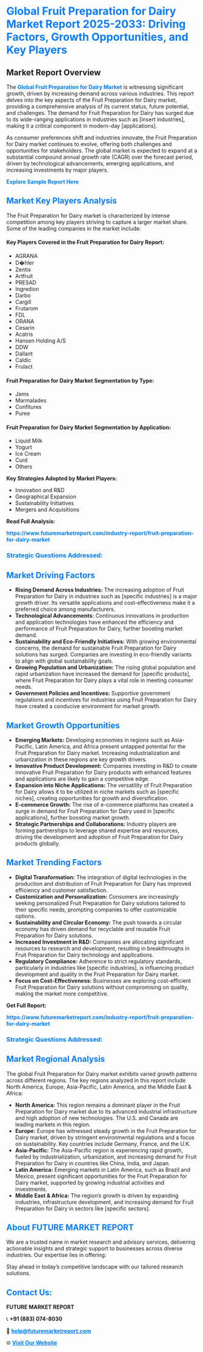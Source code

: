 <h1 style="color: #007BFF;">Global Fruit Preparation for Dairy Market Report 2025-2033: Driving Factors, Growth Opportunities, and Key Players</h1>

<section id="overview">
<h2>Market Report Overview</h2>
<p>The <a href="https://www.futuremarketreport.com/industry-report/fruit-preparation-for-dairy-market" style="color: #007BFF; text-decoration: none;"><strong>Global Fruit Preparation for Dairy Market</strong></a> is witnessing significant growth, driven by increasing demand across various industries. This report delves into the key aspects of the Fruit Preparation for Dairy market, providing a comprehensive analysis of its current status, future potential, and challenges. The demand for Fruit Preparation for Dairy has surged due to its wide-ranging applications in industries such as [insert industries], making it a critical component in modern-day [applications].</p>
<p>As consumer preferences shift and industries innovate, the Fruit Preparation for Dairy market continues to evolve, offering both challenges and opportunities for stakeholders. The global market is expected to expand at a substantial compound annual growth rate (CAGR) over the forecast period, driven by technological advancements, emerging applications, and increasing investments by major players.</p>
</section>

<section id="overview">
<p><a href="https://www.futuremarketreport.com/request-sample/reportId=104007" style="color: #007BFF; text-decoration: none;"><strong>Explore Sample Report Here</strong></a></p>
</section>

<section id="key-players">
<h2 style="color: #007BFF;">Market Key Players Analysis</h2>
<p>The Fruit Preparation for Dairy market is characterized by intense competition among key players striving to capture a larger market share. Some of the leading companies in the market include:</p>
<h4>Key Players Covered in the Fruit Preparation for Dairy Report:</h4>
<ul><li>AGRANA</li><li>D�hler</li><li>Zentis</li><li>Artfruit</li><li>PRESAD</li><li>Ingredion</li><li>Darbo</li><li>Cargill</li><li>Frutarom</li><li>FDL</li><li>ORANA</li><li>Cesarin</li><li>Acatris</li><li>Hansen Holding A/S</li><li>DDW</li><li>Dallant</li><li>Caldic</li><li>Frulact</li></ul>
<h4>Fruit Preparation for Dairy Market Segmentation by Type:</h4>
<ul><li>Jams</li><li>Marmalades</li><li>Confitures</li><li>Puree</li></ul>

<h4>Fruit Preparation for Dairy Market Segmentation by Application:</h4>
<ul><li>Liquid Milk</li><li>Yogurt</li><li>Ice Cream</li><li>Curd</li><li>Others</li></ul>
<p><strong>Key Strategies Adopted by Market Players:</strong></p>
<ul>
<li>Innovation and R&D</li>
<li>Geographical Expansion</li>
<li>Sustainability Initiatives</li>
<li>Mergers and Acquisitions</li>
</ul>
</section>

<section>
<p><strong>Read Full Analysis: </strong></p><a href="https://www.futuremarketreport.com/industry-report/fruit-preparation-for-dairy-market" style="color: #007BFF; text-decoration: none;"><strong>https://www.futuremarketreport.com/industry-report/fruit-preparation-for-dairy-market</strong></a>
<h3 style="color: #007BFF;">Strategic Questions Addressed:</h3>
</section>

<section id="driving-factors">
<h2 style="color: #007BFF;">Market Driving Factors</h2>
<ul>
<li><strong>Rising Demand Across Industries:</strong> The increasing adoption of Fruit Preparation for Dairy in industries such as [specific industries] is a major growth driver. Its versatile applications and cost-effectiveness make it a preferred choice among manufacturers.</li>
<li><strong>Technological Advancements:</strong> Continuous innovations in production and application technologies have enhanced the efficiency and performance of Fruit Preparation for Dairy, further boosting market demand.</li>
<li><strong>Sustainability and Eco-Friendly Initiatives:</strong> With growing environmental concerns, the demand for sustainable Fruit Preparation for Dairy solutions has surged. Companies are investing in eco-friendly variants to align with global sustainability goals.</li>
<li><strong>Growing Population and Urbanization:</strong> The rising global population and rapid urbanization have increased the demand for [specific products], where Fruit Preparation for Dairy plays a vital role in meeting consumer needs.</li>
<li><strong>Government Policies and Incentives:</strong> Supportive government regulations and incentives for industries using Fruit Preparation for Dairy have created a conducive environment for market growth.</li>
</ul>
</section>

<section id="growth-opportunities">
<h2 style="color: #007BFF;">Market Growth Opportunities</h2>
<ul>
<li><strong>Emerging Markets:</strong> Developing economies in regions such as Asia-Pacific, Latin America, and Africa present untapped potential for the Fruit Preparation for Dairy market. Increasing industrialization and urbanization in these regions are key growth drivers.</li>
<li><strong>Innovative Product Development:</strong> Companies investing in R&D to create innovative Fruit Preparation for Dairy products with enhanced features and applications are likely to gain a competitive edge.</li>
<li><strong>Expansion into Niche Applications:</strong> The versatility of Fruit Preparation for Dairy allows it to be utilized in niche markets such as [specific niches], creating opportunities for growth and diversification.</li>
<li><strong>E-commerce Growth:</strong> The rise of e-commerce platforms has created a surge in demand for Fruit Preparation for Dairy used in [specific applications], further boosting market growth.</li>
<li><strong>Strategic Partnerships and Collaborations:</strong> Industry players are forming partnerships to leverage shared expertise and resources, driving the development and adoption of Fruit Preparation for Dairy products globally.</li>
</ul>
</section>

<section id="trending-factors">
<h2 style="color: #007BFF;">Market Trending Factors</h2>
<ul>
<li><strong>Digital Transformation:</strong> The integration of digital technologies in the production and distribution of Fruit Preparation for Dairy has improved efficiency and customer satisfaction.</li>
<li><strong>Customization and Personalization:</strong> Consumers are increasingly seeking personalized Fruit Preparation for Dairy solutions tailored to their specific needs, prompting companies to offer customizable options.</li>
<li><strong>Sustainability and Circular Economy:</strong> The push towards a circular economy has driven demand for recyclable and reusable Fruit Preparation for Dairy solutions.</li>
<li><strong>Increased Investment in R&D:</strong> Companies are allocating significant resources to research and development, resulting in breakthroughs in Fruit Preparation for Dairy technology and applications.</li>
<li><strong>Regulatory Compliance:</strong> Adherence to strict regulatory standards, particularly in industries like [specific industries], is influencing product development and quality in the Fruit Preparation for Dairy market.</li>
<li><strong>Focus on Cost-Effectiveness:</strong> Businesses are exploring cost-efficient Fruit Preparation for Dairy solutions without compromising on quality, making the market more competitive.</li>
</ul>
</section>

<section>
<p><strong>Get Full Report: </strong></p><a href="https://www.futuremarketreport.com/industry-report/fruit-preparation-for-dairy-market" style="color: #007BFF; text-decoration: none;"><strong>https://www.futuremarketreport.com/industry-report/fruit-preparation-for-dairy-market</strong></a>
<h3 style="color: #007BFF;">Strategic Questions Addressed:</h3>
</section>


<section id="regional-analysis">
<h2 style="color: #007BFF;">Market Regional Analysis</h2>
<p>The global Fruit Preparation for Dairy market exhibits varied growth patterns across different regions. The key regions analyzed in this report include North America, Europe, Asia-Pacific, Latin America, and the Middle East & Africa:</p>
<ul>
<li><strong>North America:</strong> This region remains a dominant player in the Fruit Preparation for Dairy market due to its advanced industrial infrastructure and high adoption of new technologies. The U.S. and Canada are leading markets in this region.</li>
<li><strong>Europe:</strong> Europe has witnessed steady growth in the Fruit Preparation for Dairy market, driven by stringent environmental regulations and a focus on sustainability. Key countries include Germany, France, and the U.K.</li>
<li><strong>Asia-Pacific:</strong> The Asia-Pacific region is experiencing rapid growth, fueled by industrialization, urbanization, and increasing demand for Fruit Preparation for Dairy in countries like China, India, and Japan.</li>
<li><strong>Latin America:</strong> Emerging markets in Latin America, such as Brazil and Mexico, present significant opportunities for the Fruit Preparation for Dairy market, supported by growing industrial activities and investments.</li>
<li><strong>Middle East & Africa:</strong> The region’s growth is driven by expanding industries, infrastructure development, and increasing demand for Fruit Preparation for Dairy in sectors like [specific sectors].</li>
</ul>
</section>

<footer>
<h2 style="color: #007BFF;">About FUTURE MARKET REPORT</h2>
<p>We are a trusted name in market research and advisory services, delivering actionable insights and strategic support to businesses across diverse industries. Our expertise lies in offering:</p>

<p>Stay ahead in today’s competitive landscape with our tailored research solutions.</p>

<h2 style="color: #007BFF;">Contact Us:</h2>
<p><strong>FUTURE MARKET REPORT</strong></p>
<p>📞 <strong>+91 (883) 074-8030</strong></p>
<p>📧 <strong><a href="mailto:help@futuremarketreport.com" style="color: #007BFF;">help@futuremarketreport.com</a></strong></p>
<p>🌐 <strong><a href="https://www.futuremarketreport.com/" style="color: #007BFF;">Visit Our Website</a></strong></p>
</footer>